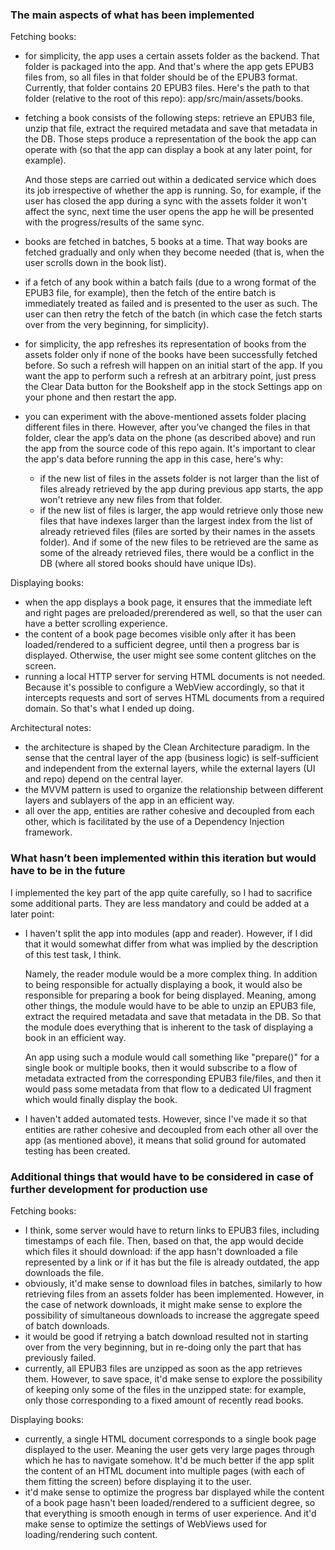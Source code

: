 ### The main aspects of what has been implemented  
  
Fetching books:  
   
* for simplicity, the app uses a certain assets folder as the backend. That folder is packaged into the app. And that's where the app gets EPUB3 files from, so all files in that folder should be of the EPUB3 format. Currently, that folder contains 20 EPUB3 files. Here's the path to that folder (relative to the root of this repo): app/src/main/assets/books.
* fetching a book consists of the following steps: retrieve an EPUB3 file, unzip that file, extract the required metadata and save that metadata in the DB. Those steps produce a representation of the book the app can operate with (so that the app can display a book at any later point, for example).    
  
  And those steps are carried out within a dedicated service which does its job irrespective of whether the app is running. So, for example, if the user has closed the app during a sync with the assets folder it won't affect the sync, next time the user opens the app he will be presented with the progress/results of the same sync.  
* books are fetched in batches, 5 books at a time. That way books are fetched gradually and only when they become needed (that is, when the user scrolls down in the book list).  
* if a fetch of any book within a batch fails (due to a wrong format of the EPUB3 file, for example), then the fetch of the entire batch is immediately treated as failed and is presented to the user as such. The user can then retry the fetch of the batch (in which case the fetch starts over from the very beginning, for simplicity).     
* for simplicity, the app refreshes its representation of books from the assets folder only if none of the books have been successfully fetched before. So such a refresh will happen on an initial start of the app. If you want the app to perform such a refresh at an arbitrary point, just press the Clear Data button for the Bookshelf app in the stock Settings app on your phone and then restart the app.  
* you can experiment with the above-mentioned assets folder placing different files in there. However, after you’ve changed the files in that folder, clear the app’s data on the phone (as described above) and run the app from the source code of this repo again. It's important to clear the app's data before running the app in this case, here's why:  
  * if the new list of files in the assets folder is not larger than the list of files already retrieved by the app during previous app starts, the app won't retrieve any new files from that folder.  
  * if the new list of files is larger, the app would retrieve only those new files that have indexes larger than the largest index from the list of already retrieved files (files are sorted by their names in the assets folder). And if some of the new files to be retrieved are the same as some of the already retrieved files, there would be a conflict in the DB (where all stored books should have unique IDs).  
  
Displaying books:  
  
* when the app displays a book page, it ensures that the immediate left and right pages are preloaded/prerendered as well, so that the user can have a better scrolling experience.  
* the content of a book page becomes visible only after it has been loaded/rendered to a sufficient degree, until then a progress bar is displayed. Otherwise, the user might see some content glitches on the screen.  
* running a local HTTP server for serving HTML documents is not needed. Because it's possible to configure a WebView accordingly, so that it intercepts requests and sort of serves HTML documents from a required domain. So that's what I ended up doing.  
  
Architectural notes:  
  
* the architecture is shaped by the Clean Architecture paradigm. In the sense that the central layer of the app (business logic) is self-sufficient and independent from the external layers, while the external layers (UI and repo) depend on the central layer.  
* the MVVM pattern is used to organize the relationship between different layers and sublayers of the app in an efficient way.   
* all over the app, entities are rather cohesive and decoupled from each other, which is facilitated by the use of a Dependency Injection framework.  
  
### What hasn’t been implemented within this iteration but would have to be in the future  
  
I implemented the key part of the app quite carefully, so I had to sacrifice some additional parts. They are less mandatory and could be added at a later point:     
* I haven't split the app into modules (app and reader). However, if I did that it would somewhat differ from what was implied by the description of this test task, I think.   
  
  Namely, the reader module would be a more complex thing. In addition to being responsible for actually displaying a book, it would also be responsible for preparing a book for being displayed. Meaning, among other things, the module would have to be able to unzip an EPUB3 file, extract the required metadata and save that metadata in the DB. So that the module does everything that is inherent to the task of displaying a book in an efficient way.   
  
  An app using such a module would call something like "prepare()" for a single book or multiple books, then it would subscribe to a flow of metadata extracted from the corresponding EPUB3 file/files, and then it would pass some metadata from that flow to a dedicated UI fragment which would finally display the book.   
* I haven't added automated tests. However, since I've made it so that entities are rather cohesive and decoupled from each other all over the app (as mentioned above), it means that solid ground for automated testing has been created.  
  
### Additional things that would have to be considered in case of further development for production use  
  
Fetching books:  
* I think, some server would have to return links to EPUB3 files, including timestamps of each file. Then, based on that, the app would decide which files it should download: if the app hasn't downloaded a file represented by a link or if it has but the file is already outdated, the app downloads the file.  
* obviously, it'd make sense to download files in batches, similarly to how retrieving files from an assets folder has been implemented. However, in the case of network downloads, it might make sense to explore the possibility of simultaneous downloads to increase the aggregate speed of batch downloads.  
* it would be good if retrying a batch download resulted not in starting over from the very beginning, but in re-doing only the part that has previously failed.  
* currently, all EPUB3 files are unzipped as soon as the app retrieves them. However, to save space, it'd make sense to explore the possibility of keeping only some of the files in the unzipped state: for example, only those corresponding to a fixed amount of recently read books.  
  
Displaying books:  
* currently, a single HTML document corresponds to a single book page displayed to the user. Meaning the user gets very large pages through which he has to navigate somehow. lt'd be much better if the app split the content of an HTML document into multiple pages (with each of them fitting the screen) before displaying it to the user.   
* it'd make sense to optimize the progress bar displayed while the content of a book page hasn't been loaded/rendered to a sufficient degree, so that everything is smooth enough in terms of user experience. And it'd make sense to optimize the settings of WebViews used for loading/rendering such content.

